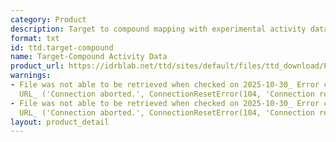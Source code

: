 ```yaml
---
category: Product
description: Target to compound mapping with experimental activity data
format: txt
id: ttd.target-compound
name: Target-Compound Activity Data
product_url: https://idrblab.net/ttd/sites/default/files/ttd_download/P1-09-Target_compound_activity.txt
warnings:
- File was not able to be retrieved when checked on 2025-10-30_ Error connecting to
  URL_ ('Connection aborted.', ConnectionResetError(104, 'Connection reset by peer'))
- File was not able to be retrieved when checked on 2025-10-30_ Error connecting to
  URL_ ('Connection aborted.', ConnectionResetError(104, 'Connection reset by peer'))
layout: product_detail
---
```


